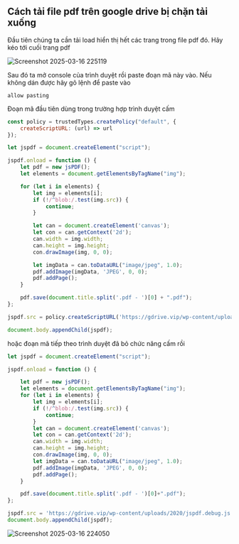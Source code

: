 ## Cách tải file pdf trên google drive bị chặn tải xuống

Đầu tiên chúng ta cần tải load hiển thị hết các trang trong file pdf đó. Hãy kéo tới cuối trang pdf

![Screenshot 2025-03-16 225119](https://github.com/user-attachments/assets/4c1ae3dc-bcc6-4ca2-8e59-4366fdcdacd3)

Sau đó ta mở console của trình duyệt rồi paste đoạn mã này vào. Nếu không dán được hãy gõ lệnh để paste vào

```
allow pasting
```

Đoạn mã đầu tiên dùng trong trường hợp trình duyệt cấm

```js
const policy = trustedTypes.createPolicy("default", {
    createScriptURL: (url) => url
});

let jspdf = document.createElement("script");

jspdf.onload = function () {
    let pdf = new jsPDF();
    let elements = document.getElementsByTagName("img");

    for (let i in elements) {
        let img = elements[i];
        if (!/^blob:/.test(img.src)) {
            continue;
        }

        let can = document.createElement('canvas');
        let con = can.getContext('2d');
        can.width = img.width;
        can.height = img.height;
        con.drawImage(img, 0, 0);

        let imgData = can.toDataURL("image/jpeg", 1.0);
        pdf.addImage(imgData, 'JPEG', 0, 0);
        pdf.addPage();
    }

    pdf.save(document.title.split('.pdf - ')[0] + ".pdf");
};

jspdf.src = policy.createScriptURL('https://gdrive.vip/wp-content/uploads/2020/jspdf.debug.js');

document.body.appendChild(jspdf);
```

hoặc đoạn mã tiếp theo trình duyệt đã bỏ chức năng cấm rồi

```js
let jspdf = document.createElement("script");

jspdf.onload = function () {

    let pdf = new jsPDF();
    let elements = document.getElementsByTagName("img");
    for (let i in elements) {
        let img = elements[i];
        if (!/^blob:/.test(img.src)) {
            continue;
        }
        let can = document.createElement('canvas');
        let con = can.getContext('2d');
        can.width = img.width;
        can.height = img.height;
        con.drawImage(img, 0, 0);
        let imgData = can.toDataURL("image/jpeg", 1.0);
        pdf.addImage(imgData, 'JPEG', 0, 0);
        pdf.addPage();
    }

    pdf.save(document.title.split('.pdf - ')[0]+".pdf");
};

jspdf.src = 'https://gdrive.vip/wp-content/uploads/2020/jspdf.debug.js';
document.body.appendChild(jspdf);
```

![Screenshot 2025-03-16 224050](https://github.com/user-attachments/assets/40f6b0a9-b34f-459b-8e63-583e2e64956e)


